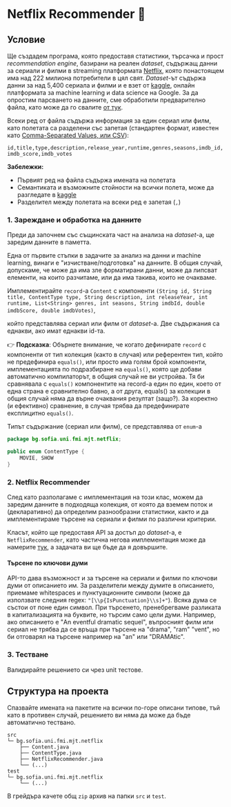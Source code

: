 # Netflix Recommender :popcorn:

## Условие

Ще създадем програма, която предоставя статистики, търсачка и прост *recommendation engine*, базирани на реален *dataset*, 
съдържащ данни за сериали и филми в streaming платформата [Netflix](https://www.netflix.com), която понастоящем има над 222 милиона потребители в цял свят. *Dataset*-ът съдържа данни за над 5,400 сериала и филми и е взет от [kaggle](https://www.kaggle.com/datasets/victorsoeiro/netflix-tv-shows-and-movies?select=titles.csv), онлайн платформата за machine learning и data science на Google.
За да опростим парсването на данните, сме обработили предварително файла, като може да го свалите [от тук](./resources/dataset.csv).

Всеки ред от файла съдържа информация за един сериал или филм, като полетата са разделени със запетая (стандартен формат, известен като [Comma-Separated Values, или CSV](https://en.wikipedia.org/wiki/Comma-separated_values)):

`id,title,type,description,release_year,runtime,genres,seasons,imdb_id,imdb_score,imdb_votes`

**Забележки:**

- Първият ред на файла съдържа имената на полетата
- Семантиката и възможните стойности на всички полета, може да разгледате в [kaggle](https://www.kaggle.com/datasets/victorsoeiro/netflix-tv-shows-and-movies?select=titles.csv)
- Разделител между полетата на всеки ред е запетая (`,`)

### 1. Зареждане и обработка на данните

Преди да започнем със същинската част на анализа на *dataset*-a, ще заредим данните в паметта.

Една от първите стъпки в задачите за анализ на данни и machine learning, винаги е "изчистване/подготовка" на данните. В общия случай, допускаме, че може да има зле форматирани данни, може да липсват елементи, на които разчитаме, или да има такива, които не очакваме.

Имплементирайтe `record`-a `Content` с компоненти
    `(String id, String title, ContentType type, String description, int releaseYear,
        int runtime, List<String> genres, int seasons, String imdbId, double imdbScore,
        double imdbVotes)`,

който представлява сериал или филм от *dataset*-a. Две съдържания са еднакви, ако имат еднакви id-та.

:point_right: **Подсказка**: Обърнете внимание, че когато дефинирате `record` с компоненти от тип колекция (както в случая) или референтен тип, който не предефинира `equals()`, или просто има голям брой компоненти, имплементацията по подразбиране на `equals()`, която ще добави автоматично компилаторът, в общия случай не ви устройва. Тя би сравнявала с `equals()` компонентите на record-a един по един, което от една страна е сравнително бавно, а от друга, equals() за колекции в общия случай няма да върне очаквания резултат (защо?). За коректно (и ефективно) сравнение, в случая трябва да предефинирате експлицитно `equals()`.

Типът съдържание (сериал или филм), се представлява от `enum`-a 

```java
package bg.sofia.uni.fmi.mjt.netflix;

public enum ContentType {
    MOVIE, SHOW
}
```

### 2. Netflix Recommender

След като разполагаме с имплементация на този клас, можем да заредим данните в подходяща колекция, от която да вземем поток и (декларативно) да определим разнообразни статистики, както и да имплементираме търсене на сериали и филми по различни критерии.

Класът, който ще предоставя API за достъп до *dataset*-a, е `NetflixRecommender`, като частична негова имплементация може да намерите [тук](./resources/NetflixRecommender.java), а задачата ви ще бъде да я довършите.

#### Търсене по ключови думи

API-то дава възможност и за търсене на сериали и филми по ключови думи от описанието им. За разделители между думите в описанието, приемаме whitespaces и пунктуационните символи (може да използвате следния regex: `"[\\p{IsPunctuation}\\s]+"`). Всяка дума се състои от поне един символ. При търсенето, пренебрегваме разликата в капитализацията на буквите, но търсим само цели думи. Например, ако описанието е "An eventful dramatic sequel", въпросният филм или сериал не трябва да се връща при търсене на "drama", "ram" "vent", но би отговарял на търсене например на "an" или "DRAMAtic". 

### 3. Тестване

Валидирайте решението си чрез unit тестове.

## Структура на проекта

Спазвайте имената на пакетите на всички по-горе описани типове, тъй като в противен случай, решението ви няма да може да бъде автоматично тествано.

```
src
└─ bg.sofia.uni.fmi.mjt.netflix
    ├── Content.java
    ├── ContentType.java
    ├── NetflixRecommender.java
    └── (...)
test
└─ bg.sofia.uni.fmi.mjt.netflix
    └── (...)
```

В грейдъра качете общ `zip` архив на папки `src` и `test`.
